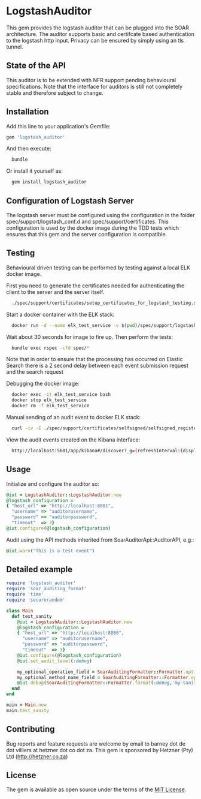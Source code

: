 # LogstashAuditor

This gem provides the logstash auditor that can be plugged into the SOAR architecture. The auditor supports basic and certifcate based authentication to the logstash http input.  Privacy can be ensured by simply using an tls tunnel.

## State of the API

This auditor is to be extended with NFR support pending behavioural specifications.
Note that the interface for auditors is still not completely stable and therefore subject to change.

## Installation

Add this line to your application's Gemfile:

```ruby
gem 'logstash_auditor'
```

And then execute:

```bash
  bundle
```

Or install it yourself as:

```bash
  gem install logstash_auditor
  ```

## Configuration of Logstash Server

The logstash server must be configured using the configuration in the folder spec/support/logstash_conf.d and spec/support/certificates.
This configuration is used by the docker image during the TDD tests which ensures that this gem and the server configuration is compatible.

## Testing

Behavioural driven testing can be performed by testing against a local ELK docker image.

First you need to generate the certificates needed for authenticating the client to the server and the server itself.

```bash
  ./spec/support/certificates/setup_certificates_for_logstash_testing.sh
```

Start a docker container with the ELK stack:

```bash
  docker run -d --name elk_test_service -v $(pwd)/spec/support/logstash_conf.d:/etc/logstash/conf.d -v $(pwd)/spec/support/certificates:/etc/logstash/certs -p 9300:9300 -p 9200:9200 -p 5000:5000 -p 5044:5044 -p 5601:5601 -p 8081:8080 sebp/elk:es234_l234_k453
```

Wait about 30 seconds for image to fire up. Then perform the tests:

```bash
  bundle exec rspec -cfd spec/*
```

Note that in order to ensure that the processing has occurred on Elastic Search
there is a 2 second delay between each event submission request and the search request

Debugging the docker image:
```bash
  docker exec -it elk_test_service bash
  docker stop elk_test_service
  docker rm -f elk_test_service
```

Manual sending of an audit event to docker ELK stack:
```bash
  curl -iv -E ./spec/support/certificates/selfsigned/selfsigned_registered.cert.pem --key ./spec/support/certificates/selfsigned/selfsigned_registered.private.nopass.pem https://localhost:8081 -d "message=soar_logstash_test" --insecure
```

View the audit events created on the Kibana interface:

```bash
  http://localhost:5601/app/kibana#/discover?_g=(refreshInterval:(display:Off,pause:!f,value:0),time:(from:now-15m,mode:quick,to:now))&_a=(columns:!(_source),index:'*',interval:auto,query:(query_string:(analyze_wildcard:!t,query:'*')),sort:!('@timestamp',desc))
```

## Usage

Initialize and configure the auditor so:

```ruby
@iut = LogstashAuditor::LogstashAuditor.new
@logstash_configuration =
{ "host_url" => "http://localhost:8081",
  "username" => "auditorusername",
  "password" => "auditorpassword",
  "timeout"  => 3}
@iut.configure(@logstash_configuration)
```

Audit using the API methods inherited from SoarAuditorApi::AuditorAPI, e.g.:

```ruby
@iut.warn("This is a test event")
```

## Detailed example

```ruby
require 'logstash_auditor'
require 'soar_auditing_format'
require 'time'
require 'securerandom'

class Main
  def test_sanity
    @iut = LogstashAuditor::LogstashAuditor.new
    @logstash_configuration =
    { "host_url" => "http://localhost:8080",
      "username" => "auditorusername",
      "password" => "auditorpassword",
      "timeout"  => 3}
    @iut.configure(@logstash_configuration)
    @iut.set_audit_level(:debug)

    my_optional_operation_field = SoarAuditingFormatter::Formatter.optional_field_format("operation", "Http.Get")
    my_optional_method_name_field = SoarAuditingFormatter::Formatter.optional_field_format("method", "#{self.class}::#{__method__}::#{__LINE__}")
    @iut.debug(SoarAuditingFormatter::Formatter.format(:debug,'my-sanity-service-id',SecureRandom.hex(32),Time.now.iso8601(3),"#{my_optional_method_name_field}#{my_optional_operation_field} test message with optional fields"))
  end
end

main = Main.new
main.test_sanity
```

## Contributing

Bug reports and feature requests are welcome by email to barney dot de dot villiers at hetzner dot co dot za. This gem is sponsored by Hetzner (Pty) Ltd (http://hetzner.co.za)

## License

The gem is available as open source under the terms of the [MIT License](http://opensource.org/licenses/MIT).
